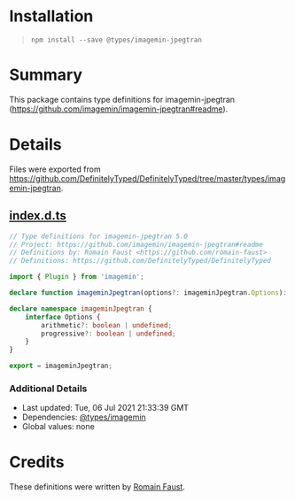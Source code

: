 # Installation
> `npm install --save @types/imagemin-jpegtran`

# Summary
This package contains type definitions for imagemin-jpegtran (https://github.com/imagemin/imagemin-jpegtran#readme).

# Details
Files were exported from https://github.com/DefinitelyTyped/DefinitelyTyped/tree/master/types/imagemin-jpegtran.
## [index.d.ts](https://github.com/DefinitelyTyped/DefinitelyTyped/tree/master/types/imagemin-jpegtran/index.d.ts)
````ts
// Type definitions for imagemin-jpegtran 5.0
// Project: https://github.com/imagemin/imagemin-jpegtran#readme
// Definitions by: Romain Faust <https://github.com/romain-faust>
// Definitions: https://github.com/DefinitelyTyped/DefinitelyTyped

import { Plugin } from 'imagemin';

declare function imageminJpegtran(options?: imageminJpegtran.Options): Plugin;

declare namespace imageminJpegtran {
    interface Options {
        arithmetic?: boolean | undefined;
        progressive?: boolean | undefined;
    }
}

export = imageminJpegtran;

````

### Additional Details
 * Last updated: Tue, 06 Jul 2021 21:33:39 GMT
 * Dependencies: [@types/imagemin](https://npmjs.com/package/@types/imagemin)
 * Global values: none

# Credits
These definitions were written by [Romain Faust](https://github.com/romain-faust).
